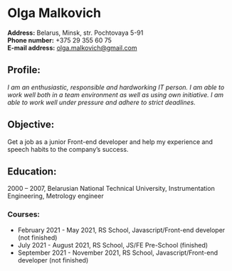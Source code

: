 # Olga Malkovich  

**Address:** Belarus, Minsk, str. Pochtovaya 5-91  
**Phone number:** +375 29 355 60 75  
**E-mail address:** olga.malkovich@gmail.com

## Profile:
_I am an enthusiastic, responsible and hardworking IT person. I am able to work well both in a team environment as well as using own initiative. I am able to work well under pressure and adhere to strict deadlines._

## Objective:
Get a job as a junior Front-end developer and help my experience and speech habits to the company’s success.

## Education:
2000 – 2007, Belarusian National Technical University, Instrumentation Engineering, Metrology engineer

### Courses:
* February 2021 - May 2021, RS School, Javascript/Front-end developer (not finished)
* July 2021 - August 2021, RS School, JS/FE Pre-School (finished)
* September 2021 - November 2021, RS School, Javascript/Front-end developer (not finished)